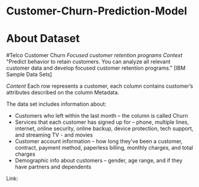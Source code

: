# Customer-Churn-Prediction-Model

# About Dataset

#Telco Customer Churn
_Focused customer retention programs_
_Context_
"Predict behavior to retain customers. You can analyze all relevant customer data and develop focused customer retention programs." [IBM Sample Data Sets]

_Content_
Each row represents a customer, each column contains customer’s attributes described on the column Metadata.

The data set includes information about:
- Customers who left within the last month – the column is called Churn
- Services that each customer has signed up for – phone, multiple lines, internet, online security, online backup, device protection, tech support, and streaming TV - and movies
- Customer account information – how long they’ve been a customer, contract, payment method, paperless billing, monthly charges, and total charges
- Demographic info about customers – gender, age range, and if they have partners and dependents

Link: <a href="https://www.kaggle.com/datasets/blastchar/telco-customer-churn"/>
